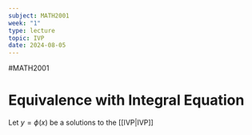 ```yaml
---
subject: MATH2001
week: "1"
type: lecture
topic: IVP
date: 2024-08-05
---
```

#MATH2001

# Equivalence with Integral Equation

Let $y=\phi(x)$ be a solutions to the [[IVP|IVP]] 

